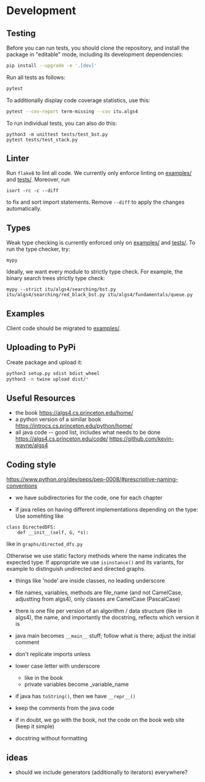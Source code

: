 # Development

## Testing

Before you can run tests, you should clone the repository, and install the
package in "editable" mode, including its development dependencies:
```bash
pip install --upgrade -e '.[dev]'
```
Run all tests as follows:
```bash
pytest
```
To additionally display code coverage statistics, use this:
```bash
pytest --cov-report term-missing --cov itu.algs4
```
To run individual tests, you can also do this:
```
python3 -m unittest tests/test_bst.py
pytest tests/test_stack.py
```

## Linter

Run `flake8` to lint all code. We currently only enforce linting on [examples/](examples) and [tests/](tests).
Moreover, run
```
isort -rc -c --diff 
```
to fix and sort import statements. Remove ``--diff`` to apply the changes automatically.

## Types

Weak type checking is currently enforced only on [examples/](examples) and [tests/](tests). To run the type checker, try:
```
mypy
```
Ideally, we want every module to strictly type check. For example, the binary search trees strictly type check:
```
mypy --strict itu/algs4/searching/bst.py itu/algs4/searching/red_black_bst.py itu/algs4/fundamentals/queue.py
```


## Examples

Client code should be migrated to [examples/](examples).

## Uploading to PyPi

Create package and upload it:
```bash
python3 setup.py sdist bdist_wheel
python3 -m twine upload dist/*
```

## Useful Resources

- the book https://algs4.cs.princeton.edu/home/
- a python version of a similar book https://introcs.cs.princeton.edu/python/home/
- all java code -- good list, includes what needs to be done https://algs4.cs.princeton.edu/code/ https://github.com/kevin-wayne/algs4

## Coding style 

https://www.python.org/dev/peps/pep-0008/#prescriptive-naming-conventions

- we have subdirectories for the code, one for each chapter

- if java relies on having different implementations depending on the type:
Use somehting like
```
class DirectedDFS:
	def __init__(self, G, *s):
```
like in `graphs/directed_dfs.py`

Otherwise we use static factory methods where the name indicates the expected type.
If appropriate we use `isinstance()` and its variants, for example to distinguish undirected and directed graphs. 

- things like 'node' are inside classes, no leading underscore

- file names, variables, methods are file_name (and not CamelCase, adjustting from algs4), only classes are CamelCase (PascalCase)

- there is one file per version of an algorithm / data structure (like in algs4), the name, and importantly the docstring, reflects which version it is

- java main becomes `__main__` stuff; follow what is there; adjust the initial comment

- don't replicate imports unless 

- lower case letter with underscore
  - like in the book
  - private variables become _variable_name

- if java has `toString()`, then we have `__repr__()`

- keep the comments from the java code 

- if in doubt, we go with the book, not the code on the book web site (keep it simple)

- docstring without formatting

## ideas
- should we include generators (additionally to iterators) everywhere?

